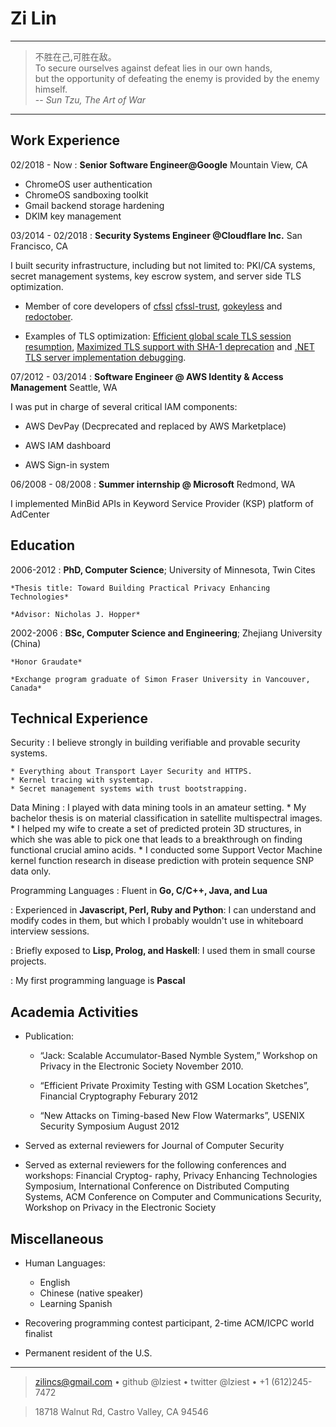 Zi Lin
============

----

>  不胜在己,可胜在敌。\
>  To secure ourselves against defeat lies in our own hands,\
>  but the opportunity of defeating the enemy is provided by the enemy himself.\
> -- <cite>Sun Tzu, The Art of War</cite>

----

Work Experience
----------
02/2018 - Now
:    **Senior Software Engineer@Google** Mountain View, CA

* ChromeOS user authentication
* ChromeOS sandboxing toolkit
* Gmail backend storage hardening
* DKIM key management

03/2014 - 02/2018
:    **Security Systems Engineer @Cloudflare Inc.** San Francisco, CA

I built security infrastructure, including but not limited to:
PKI/CA systems, secret management systems, key escrow system, and server side TLS optimization. 

* Member of core developers of [cfssl](https://github.com/cloudflare/cfssl)
  [cfssl-trust](https://github.com/cloudflare/cfssl_trust), [gokeyless](https://github.com/cloudflare/gokeyless) and [redoctober](https://github.com/cloudflare/redoctober).

* Examples of TLS optimization: [Efficient global scale TLS session resumption](https://blog.cloudflare.com/tls-session-resumption-full-speed-and-secure/), [Maximized TLS support with SHA-1 deprecation](https://blog.cloudflare.com/tls-certificate-optimization-technical-details/) and [.NET TLS server implementation debugging](https://blog.cloudflare.com/microsoft-tls-downgrade-schannel-bug/).

07/2012 - 03/2014
:    **Software Engineer @ AWS Identity & Access Management** Seattle, WA

I was put in charge of several critical IAM components:

* AWS DevPay (Decprecated and replaced by AWS Marketplace)

* AWS IAM dashboard

* AWS Sign-in system

06/2008 - 08/2008
:    **Summer internship @ Microsoft**  Redmond, WA

I implemented MinBid APIs in Keyword Service Provider (KSP) platform of AdCenter

Education
---------

2006-2012
:   **PhD, Computer Science**; University of Minnesota, Twin Cites

    *Thesis title: Toward Building Practical Privacy Enhancing Technologies*

    *Advisor: Nicholas J. Hopper*

2002-2006
:   **BSc, Computer Science and Engineering**; Zhejiang University (China)

    *Honor Graudate*
    
    *Exchange program graduate of Simon Fraser University in Vancouver, Canada*

Technical Experience
--------------------

Security
:   I believe strongly in building verifiable and provable security systems.

    * Everything about Transport Layer Security and HTTPS.
    * Kernel tracing with systemtap.
    * Secret management systems with trust bootstrapping.

Data Mining
:   I played with data mining tools in an amateur setting.
    * My bachelor thesis is on material classification in satellite multispectral images.
    * I helped my wife to create a set of predicted protein 3D structures, in which she was
      able to pick one that leads to a breakthrough on finding functional crucial amino acids.
    * I conducted some Support Vector Machine kernel function research in disease prediction with protein sequence SNP data only.


Programming Languages
:   Fluent in **Go, C/C++, Java, and Lua** 

:   Experienced in **Javascript, Perl, Ruby and Python**: I can understand and modify codes in them, but
    which I probably wouldn't use in whiteboard interview sessions.

:   Briefly exposed to **Lisp, Prolog, and Haskell**: I used them in small course projects.

:   My first programming language is **Pascal**

Academia Activities
----------------------------------------
* Publication:
     * “Jack: Scalable Accumulator-Based Nymble System,” Workshop on Privacy in the Electronic Society
November 2010.

     * “Efficient Private Proximity Testing with GSM Location Sketches”, Financial Cryptography Feburary 2012

     * “New Attacks on Timing-based New Flow Watermarks”, USENIX Security Symposium August 2012
   
* Served as external reviewers for Journal of Computer Security

* Served as external reviewers for the following conferences and workshops: Financial Cryptog-
raphy, Privacy Enhancing Technologies Symposium, International Conference on Distributed Computing Systems, ACM Conference on Computer and Communications Security, Workshop
on Privacy in the Electronic Society

Miscellaneous
----------------------------------------

* Human Languages:

     * English
     * Chinese (native speaker)
     * Learning Spanish

* Recovering programming contest participant, 2-time ACM/ICPC world finalist

* Permanent resident of the U.S.

----

> <zilincs@gmail.com> • github @lziest • twitter @lziest • +1 (612)245-7472

> 18718 Walnut Rd, Castro Valley, CA 94546
